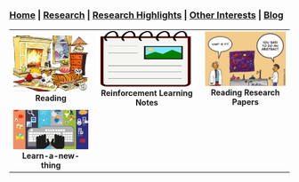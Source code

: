 
### [Home](README.md) | [Research](research_projects.md) | [Research Highlights](/research.md) | [Other Interests](other_interests.md) | [Blog](blog.md) 

| | | |
|:-------------------------:|:-------------------------:|:-------------------------:|
[<img src="reading.jpg" width = "1603"/>](reading.md)  **Reading** |  [<img src="coursera_notes.png" height = "100" width = "1603"/>](rl_notes.md)  **Reinforcement Learning Notes**|[<img src="maria4.jpg" width = "1603"/>](paper_reviews.md)  **Reading Research Papers**|
[<img src="learn-a-new-thing.jpg" width = "1603"/>](learn-a-thing-a-day.md)  **Learn-a-new-thing** |  
